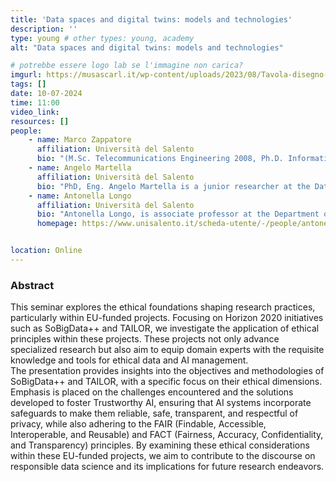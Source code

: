 ```yaml
---
title: 'Data spaces and digital twins: models and technologies'
description: ''
type: young # other types: young, academy
alt: "Data spaces and digital twins: models and technologies"

# potrebbe essere logo lab se l'immagine non carica?
imgurl: https://musascarl.it/wp-content/uploads/2023/08/Tavola-disegno-4.png
tags: []
date: 10-07-2024
time: 11:00
video_link:
resources: []
people:
    - name: Marco Zappatore
      affiliation: Università del Salento
      bio: "(M.Sc. Telecommunications Engineering 2008, Ph.D. Information Engineering, 2012) is currently a senior researcher in database and information systems at the Department of Engineering for Innovation at the University of Salento (Lecce, Italy). His research interests include data and knowledge management, mobile crowd sensing and citizen science, novel technological approaches and didactic paradigms for STEM education. He has co-authored more than 100 Scopus-indexed papers on international journals and conferences. He is IEEE Senior Member (IEEE Computer Society; Education Society), Associate Editor for IEEE Transactions on Learning Technologies (TLT), reviewer for several international scientific journals on data management and STEM education, as well as TPC member of several international conferences on computer science, big data technologies, e-education, and cloud-learning."
    - name: Angelo Martella
      affiliation: Università del Salento
      bio: "PhD, Eng. Angelo Martella is a junior researcher at the DataLab of the University of Salento. He is currently an academic teacher in Big Data Management and Data Science and Engineering at the same department. The research topics ihe is involved in are related to the development of the Digital Twins paradigm and Data Space concept. Consequently, his areas of expertise encompass all stages of the design, development, and implementation of digital twins for smart cities, with an emphasis on adopting data spaces as essential facilitators of the resulting data ecosystem by managing data flows in distributed edge-cloud environments."
    - name: Antonella Longo
      affiliation: Università del Salento
      bio: "Antonella Longo, is associate professor at the Department of Engineering for Innovation of the University of Salento, received the PhD in Information Engineering in 2004. She teaches Database, Data Management , Big data Management, data engineering and security of critical infrastructures at Computer Engineering, Management Engineering and Engineering for the security of Critical Infrastructruters (bach and Ms.C. classes). Her research interests include information systems and databases, service-oriented architectures design for cloud and edge infrastructure, and tools for enhancing citizen science. Her current research focuses on models and tools for big data management and the exploration of edge/cloud architecture in cyber-physical systems. She has published more than 100 papers on these topics in peer-reviewed journals and international conference proceedings. She is  the coordinator of DataLab (datalab.unisalento.it), the data lab at University of Salento and the DidaLab (didalab.unisalento.it), the lab about innovative model in education based on digital tools. She is also Associate Editor of the IEEE Journal of Internet of Things and of Taylor’s Software and Practice. She is also a member of the Scientific Advisory board of Fiware Foundation."
      homepage: https://www.unisalento.it/scheda-utente/-/people/antonella.longo


location: Online
---
```


### Abstract

This seminar explores the ethical foundations shaping research practices, particularly within EU-funded projects. Focusing on Horizon 2020 initiatives such as SoBigData++ and TAILOR, we investigate the application of ethical principles within these projects. These projects not only advance specialized research but also aim to equip domain experts with the requisite knowledge and tools for ethical data and AI management. <br> The presentation provides insights into the objectives and methodologies of SoBigData++ and TAILOR, with a specific focus on their ethical dimensions. Emphasis is placed on the challenges encountered and the solutions developed to foster Trustworthy AI, ensuring that AI systems incorporate safeguards to make them reliable, safe, transparent, and respectful of privacy, while also adhering to the FAIR (Findable, Accessible, Interoperable, and Reusable) and FACT (Fairness, Accuracy, Confidentiality, and Transparency) principles. By examining these ethical considerations within these EU-funded projects, we aim to contribute to the discourse on responsible data science and its implications for future research endeavors.
